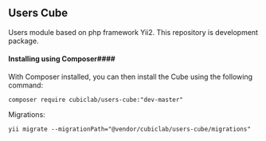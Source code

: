 ## Users Cube ##

Users module based on php framework Yii2.
This repository is development package.

#### Installing using Composer####

With Composer installed, you can then install the Cube using the following command:

    composer require cubiclab/users-cube:"dev-master"

Migrations:

    yii migrate --migrationPath="@vendor/cubiclab/users-cube/migrations"

